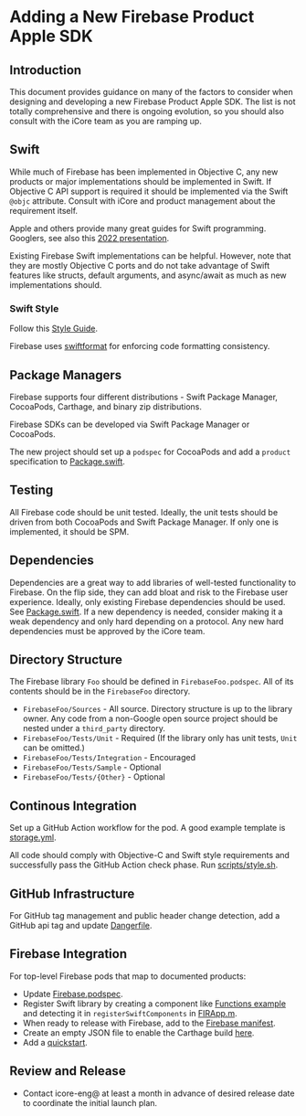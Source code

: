 # Adding a New Firebase Product Apple SDK

## Introduction

This document provides guidance on many of the factors to consider when designing and developing
a new Firebase Product Apple SDK. The list is not totally comprehensive and there is ongoing
evolution, so you should also consult with the iCore team as you are ramping up.

## Swift

While much of Firebase has been implemented in Objective C, any new products or major
implementations should be implemented in Swift. If Objective C API support is required it should
be implemented via the Swift `@objc` attribute. Consult with iCore and product management about
the requirement itself.

Apple and others provide many great guides for Swift programming. Googlers, see also this [2022
presentation](go/swift-sdks-2022).

Existing Firebase Swift implementations can be helpful. However, note that they are mostly
Objective C ports and do not take advantage of Swift features like structs, default arguments, and
async/await as much as new implementations should.

### Swift Style

Follow this [Style Guide](https://google.github.io/swift/).

Firebase uses [swiftformat](https://github.com/nicklockwood/SwiftFormat) for enforcing code
formatting consistency.

## Package Managers

Firebase supports four different distributions - Swift Package Manager, CocoaPods, Carthage, and
binary zip distributions.

Firebase SDKs can be developed via Swift Package Manager or CocoaPods.

The new project should set up a `podspec` for CocoaPods and add a `product` specification to
[Package.swift](Package.swift).

## Testing

All Firebase code should be unit tested. Ideally, the unit tests should be driven from both
CocoaPods and Swift Package Manager. If only one is implemented, it should be SPM.

## Dependencies

Dependencies are a great way to add libraries of well-tested functionality to Firebase. On the flip
side, they can add bloat and risk to the Firebase user experience. Ideally, only existing Firebase
dependencies should be used. See [Package.swift](Package.swift). If a new dependency is needed,
consider making it a weak dependency and only hard depending on a protocol. Any new hard
dependencies must be approved by the iCore team.

## Directory Structure

The Firebase library `Foo` should be defined in `FirebaseFoo.podspec`. All of its
contents should be in the `FirebaseFoo` directory.

* `FirebaseFoo/Sources` - All source. Directory structure is up to the library owner. Any code from a
non-Google open source project should be nested under a `third_party` directory.
* `FirebaseFoo/Tests/Unit` - Required (If the library only has unit tests, `Unit` can be omitted.)
* `FirebaseFoo/Tests/Integration` - Encouraged
* `FirebaseFoo/Tests/Sample` - Optional
* `FirebaseFoo/Tests/{Other}` - Optional

## Continous Integration

Set up a GitHub Action workflow for the pod. A good example template is
[storage.yml](.github/workflows/storage.yml).

All code should comply with Objective-C and Swift style requirements and successfully pass
the GitHub Action check phase. Run [scripts/style.sh](scripts/style.sh).

## GitHub Infrastructure

For GitHub tag management and public header change detection, add a GitHub api tag and update
[Dangerfile](Dangerfile).

## Firebase Integration

For top-level Firebase pods that map to documented products:

* Update [Firebase.podspec](Firebase.podspec).
* Register Swift library by creating a component like
  [Functions example](FirebaseFunctions/Sources/Internal/FunctionsComponent.swift) and
  detecting it in `registerSwiftComponents` in
  [FIRApp.m](FirebaseCore/Sources/FIRApp.m).
* When ready to release with Firebase, add to the
  [Firebase manifest](ReleaseTooling/Sources/FirebaseManifest/FirebaseManifest.swift).
* Create an empty JSON file to enable the Carthage build
  [here](ReleaseTooling/Sources/CarthageJSON).
* Add a [quickstart](https://github.com/firebase/quickstart-ios).

## Review and Release

* Contact icore-eng@ at least a month in advance of desired release date to coordinate the
  initial launch plan.

